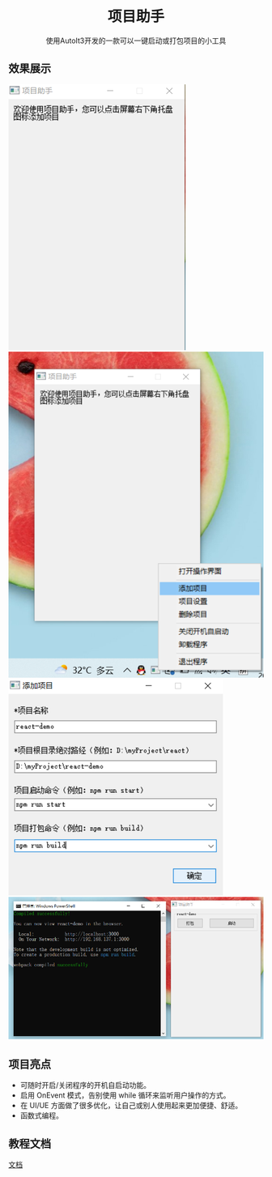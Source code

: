 <h1 align="center">项目助手</h1>
<div align="center">
使用AutoIt3开发的一款可以一键启动或打包项目的小工具
</div>

## 效果展示

![](https://raw.githubusercontent.com/hepengwei/project-assistant/master/initialInterface.png)
![](https://raw.githubusercontent.com/hepengwei/project-assistant/master/addProject.png)
![](https://raw.githubusercontent.com/hepengwei/project-assistant/master/editProjectInfo.png)
![](https://raw.githubusercontent.com/hepengwei/project-assistant/master/startProject.png)

## 项目亮点

- 可随时开启/关闭程序的开机自启动功能。
- 启用 OnEvent 模式，告别使用 while 循环来监听用户操作的方式。
- 在 UI/UE 方面做了很多优化，让自己或别人使用起来更加便捷、舒适。
- 函数式编程。

## 教程文档

[文档](https://www.jianshu.com/p/c7bd769f5a56)
